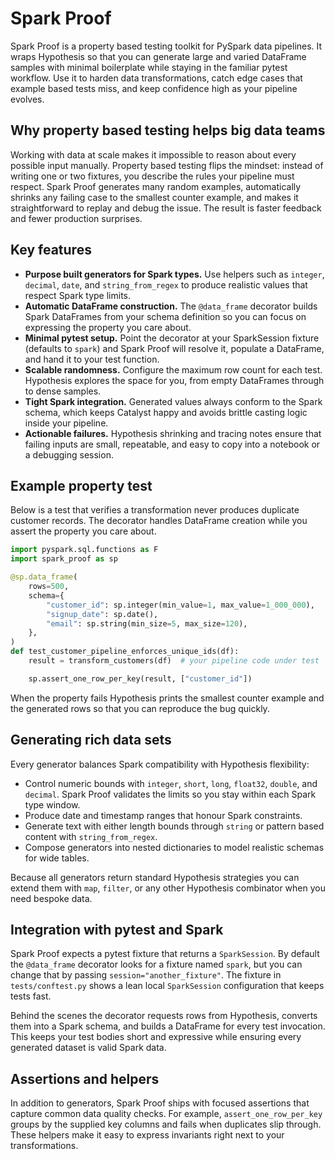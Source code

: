 # Spark Proof

Spark Proof is a property based testing toolkit for PySpark data pipelines. It wraps Hypothesis so that you can generate large and varied DataFrame samples with minimal boilerplate while staying in the familiar pytest workflow. Use it to harden data transformations, catch edge cases that example based tests miss, and keep confidence high as your pipeline evolves.

## Why property based testing helps big data teams

Working with data at scale makes it impossible to reason about every possible input manually. Property based testing flips the mindset: instead of writing one or two fixtures, you describe the rules your pipeline must respect. Spark Proof generates many random examples, automatically shrinks any failing case to the smallest counter example, and makes it straightforward to replay and debug the issue. The result is faster feedback and fewer production surprises.

## Key features

- **Purpose built generators for Spark types.** Use helpers such as `integer`, `decimal`, `date`, and `string_from_regex` to produce realistic values that respect Spark type limits.
- **Automatic DataFrame construction.** The `@data_frame` decorator builds Spark DataFrames from your schema definition so you can focus on expressing the property you care about.
- **Minimal pytest setup.** Point the decorator at your SparkSession fixture (defaults to `spark`) and Spark Proof will resolve it, populate a DataFrame, and hand it to your test function.
- **Scalable randomness.** Configure the maximum row count for each test. Hypothesis explores the space for you, from empty DataFrames through to dense samples.
- **Tight Spark integration.** Generated values always conform to the Spark schema, which keeps Catalyst happy and avoids brittle casting logic inside your pipeline.
- **Actionable failures.** Hypothesis shrinking and tracing notes ensure that failing inputs are small, repeatable, and easy to copy into a notebook or a debugging session.


## Example property test

Below is a test that verifies a transformation never produces duplicate customer records. The decorator handles DataFrame creation while you assert the property you care about.

```python
import pyspark.sql.functions as F
import spark_proof as sp

@sp.data_frame(
    rows=500,
    schema={
        "customer_id": sp.integer(min_value=1, max_value=1_000_000),
        "signup_date": sp.date(),
        "email": sp.string(min_size=5, max_size=120),
    },
)
def test_customer_pipeline_enforces_unique_ids(df):
    result = transform_customers(df)  # your pipeline code under test

    sp.assert_one_row_per_key(result, ["customer_id"])
```

When the property fails Hypothesis prints the smallest counter example and the generated rows so that you can reproduce the bug quickly.

## Generating rich data sets

Every generator balances Spark compatibility with Hypothesis flexibility:

- Control numeric bounds with `integer`, `short`, `long`, `float32`, `double`, and `decimal`. Spark Proof validates the limits so you stay within each Spark type window.
- Produce date and timestamp ranges that honour Spark constraints.
- Generate text with either length bounds through `string` or pattern based content with `string_from_regex`.
- Compose generators into nested dictionaries to model realistic schemas for wide tables.

Because all generators return standard Hypothesis strategies you can extend them with `map`, `filter`, or any other Hypothesis combinator when you need bespoke data.

## Integration with pytest and Spark

Spark Proof expects a pytest fixture that returns a `SparkSession`. By default the `@data_frame` decorator looks for a fixture named `spark`, but you can change that by passing `session="another_fixture"`. The fixture in `tests/conftest.py` shows a lean local `SparkSession` configuration that keeps tests fast.

Behind the scenes the decorator requests rows from Hypothesis, converts them into a Spark schema, and builds a DataFrame for every test invocation. This keeps your test bodies short and expressive while ensuring every generated dataset is valid Spark data.

## Assertions and helpers

In addition to generators, Spark Proof ships with focused assertions that capture common data quality checks. For example, `assert_one_row_per_key` groups by the supplied key columns and fails when duplicates slip through. These helpers make it easy to express invariants right next to your transformations.